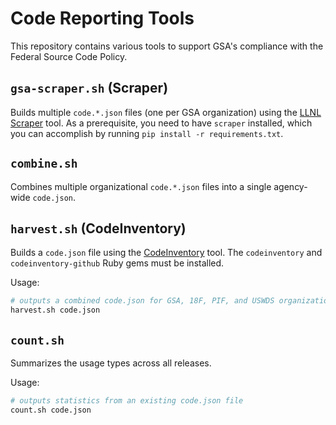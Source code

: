 # Code Reporting Tools

This repository contains various tools to support GSA's compliance with the Federal Source Code Policy.

## `gsa-scraper.sh` (Scraper)

Builds multiple `code.*.json` files (one per GSA organization) using the [LLNL Scraper](https://github.com/LLNL/scraper) tool. As a prerequisite, you need to have `scraper` installed, which you can accomplish by running `pip install -r requirements.txt`.

## `combine.sh`

Combines multiple organizational `code.*.json` files into a single agency-wide `code.json`.

## `harvest.sh` (CodeInventory)

Builds a `code.json` file using the [CodeInventory](https://github.com/GSA/codeinventory) tool. The `codeinventory` and `codeinventory-github` Ruby gems must be installed.

Usage:

```bash
# outputs a combined code.json for GSA, 18F, PIF, and USWDS organizations
harvest.sh code.json
```

## `count.sh`

Summarizes the usage types across all releases.

Usage:

```bash
# outputs statistics from an existing code.json file
count.sh code.json
```
